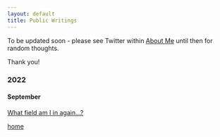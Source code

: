 ```yaml
---
layout: default
title: Public Writings
---
```


To be updated soon - please see Twitter within [About Me](./about.html) until then for random thoughts.

Thank you!

### 2022

#### September

[What field am I in again...?](https://bregreen.github.io/posts/2022/09/20220919.html#)


[home](./)
